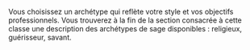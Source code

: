 ﻿---
id: class_wise_fr.md#archétype-de-sage
name: Archétype de sage
---
Vous choisissez un archétype qui reflète votre style et vos objectifs professionnels. Vous trouverez à la fin de la section consacrée à cette classe une description des archétypes de sage disponibles : religieux, guérisseur, savant.

